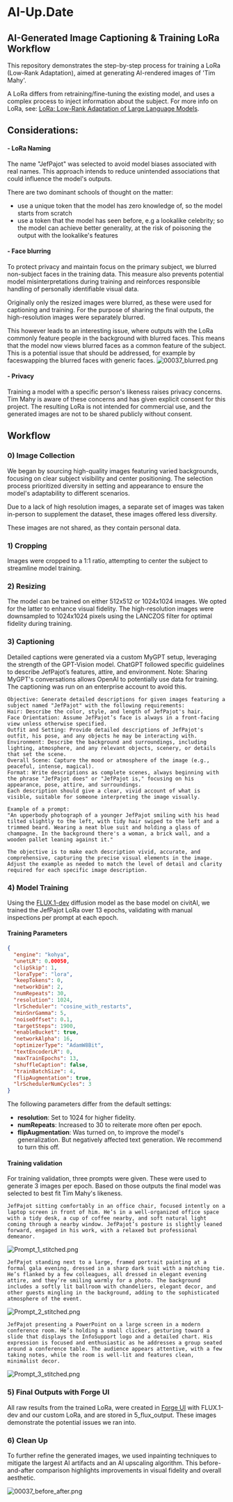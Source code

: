 # AI-Up.Date

## AI-Generated Image Captioning & Training LoRa Workflow
This repository demonstrates the step-by-step process for training a LoRa (Low-Rank Adaptation), aimed at generating AI-rendered images of 'Tim Mahy'.

A LoRa differs from retraining/fine-tuning the existing model, and uses a complex process to inject information about the subject. For more info on LoRa, see: [LoRa: Low-Rank Adaptation of Large Language Models](https://arxiv.org/abs/2106.09685).

## Considerations:

#### - LoRa Naming
The name "JefPajot" was selected to avoid model biases associated with real names. This approach intends to reduce unintended associations that could influence the model's outputs.

There are two dominant schools of thought on the matter: 
* use a unique token that the model has zero knowledge of, so the model starts from scratch
* use a token that the model has seen before, e.g a lookalike celebrity; so the model can achieve better generality, at the risk of poisoning the output with the lookalike's features

#### - Face blurring

To protect privacy and maintain focus on the primary subject, we blurred non-subject faces in the training data. This measure also prevents potential model misinterpretations during training and reinforces responsible handling of personally identifiable visual data.

Originally only the resized images were blurred, as these were used for captioning and training. For the purpose of sharing the final outputs, the high-resolution images were separately blurred.

This however leads to an interesting issue, where outputs with the LoRa commonly feature people in the background with blurred faces. This means that the model now views blurred faces as a common feature of the subject. This is a potential issue that should be addressed, for example by faceswapping the blurred faces with generic faces. 
![00037_blurred.png](images/5_flux_outputs/2024-10-30/00005-2308617731.png)


#### - Privacy

Training a model with a specific person's likeness raises privacy concerns. Tim Mahy is aware of these concerns and has given explicit consent for this project. The resulting LoRa is not intended for commercial use, and the generated images are not to be shared publicly without consent.

## Workflow

### 0) Image Collection
We began by sourcing high-quality images featuring varied backgrounds, focusing on clear subject visibility and center positioning. 
The selection process prioritized diversity in setting and appearance to ensure the model's adaptability to different scenarios.

Due to a lack of high resolution images, a separate set of images was taken in-person to supplement the dataset, these images offered less diversity.

These images are not shared, as they contain personal data.

### 1) Cropping
Images were cropped to a 1:1 ratio, attempting to center the subject to streamline model training.


### 2) Resizing
The model can be trained on either 512x512 or 1024x1024 images. We opted for the latter to enhance visual fidelity.
The high-resolution images were downsampled to 1024x1024 pixels using the LANCZOS filter for optimal fidelity during training.


### 3) Captioning
Detailed captions were generated via a custom MyGPT setup, leveraging the strength of the GPT-Vision model. ChatGPT followed specific guidelines to describe JefPajot’s features, attire, and environment. 
Note: Sharing MyGPT's conversations allows OpenAI to potentially use data for training. The captioning was run on an enterprise account to avoid this.

```prompt
Objective: Generate detailed descriptions for given images featuring a subject named "JefPajot" with the following requirements:
Hair: Describe the color, style, and length of JefPajot's hair.
Face Orientation: Assume JefPajot’s face is always in a front-facing view unless otherwise specified.
Outfit and Setting: Provide detailed descriptions of JefPajot's outfit, his pose, and any objects he may be interacting with.
Environment: Describe the background and surroundings, including lighting, atmosphere, and any relevant objects, scenery, or details that set the scene.
Overall Scene: Capture the mood or atmosphere of the image (e.g., peaceful, intense, magical).
Format: Write descriptions as complete scenes, always beginning with the phrase "JefPajot does" or "JefPajot is," focusing on his appearance, pose, attire, and surroundings. 
Each description should give a clear, vivid account of what is visible, suitable for someone interpreting the image visually.

Example of a prompt:
"An upperbody photograph of a younger JefPajot smiling with his head tilted slightly to the left, with tidy hair swiped to the left and a trimmed beard. Wearing a neat blue suit and holding a glass of champagne. In the background there's a woman, a brick wall, and a wooden pallet leaning against it."

The objective is to make each description vivid, accurate, and comprehensive, capturing the precise visual elements in the image. Adjust the example as needed to match the level of detail and clarity required for each specific image description.
```

### 4) Model Training
Using the [FLUX.1-dev](https://huggingface.co/black-forest-labs/FLUX.1-dev) diffusion model as the base model on civitAI, we trained the JefPajot LoRa over 13 epochs, validating with manual inspections per prompt at each epoch. 


#### Training Parameters

```json
{
  "engine": "kohya",
  "unetLR": 0.00050,
  "clipSkip": 1,
  "loraType": "lora",
  "keepTokens": 0,
  "networkDim": 2,
  "numRepeats": 30,
  "resolution": 1024,
  "lrScheduler": "cosine_with_restarts",
  "minSnrGamma": 5,
  "noiseOffset": 0.1,
  "targetSteps": 1900,
  "enableBucket": true,
  "networkAlpha": 16,
  "optimizerType": "AdamW8Bit",
  "textEncoderLR": 0,
  "maxTrainEpochs": 13,
  "shuffleCaption": false,
  "trainBatchSize": 4,
  "flipAugmentation": true,
  "lrSchedulerNumCycles": 3
}
```

The following parameters differ from the default settings:
* **resolution**: Set to 1024 for higher fidelity.
* **numRepeats**: Increased to 30 to reiterate more often per epoch.
* **flipAugmentation**: Was turned on, to improve the model's generalization. But negatively affected text generation. We recommend to turn this off.

#### Training validation

For training validation, three prompts were given. These were used to generate 3 images per epoch.
Based on those outputs the final model was selected to best fit Tim Mahy's likeness.

```prompt
JefPajot sitting comfortably in an office chair, focused intently on a laptop screen in front of him. He’s in a well-organized office space with a tidy desk, a cup of coffee nearby, and soft natural light coming through a nearby window. JefPajot’s posture is slightly leaned forward, engaged in his work, with a relaxed but professional demeanor.
```
![Prompt_1_stitched.png](images/4_trained_LoRa/Prompt_1_stitched.png)

```prompt
JefPajot standing next to a large, framed portrait painting at a formal gala evening, dressed in a sharp dark suit with a matching tie. He’s flanked by a few colleagues, all dressed in elegant evening attire, and they’re smiling warmly for a photo. The background includes a softly lit ballroom with chandeliers, elegant decor, and other guests mingling in the background, adding to the sophisticated atmosphere of the event.
```
![Prompt_2_stitched.png](images/4_trained_LoRa/Prompt_2_stitched.png)

```prompt
JefPajot presenting a PowerPoint on a large screen in a modern conference room. He’s holding a small clicker, gesturing toward a slide that displays the InfoSupport logo and a detailed chart. His expression is focused and enthusiastic as he addresses a group seated around a conference table. The audience appears attentive, with a few taking notes, while the room is well-lit and features clean, minimalist decor.
```
![Prompt_3_stitched.png](images/4_trained_LoRa/Prompt_3_stitched.png)


### 5) Final Outputs with Forge UI
All raw results from the trained LoRa, were created in [Forge UI](https://github.com/lllyasviel/stable-diffusion-webui-forge) with FLUX.1-dev and our custom LoRa, and are stored in 5_flux_output. These images demonstrate the potential issues we ran into.

### 6) Clean Up
To further refine the generated images, we used inpainting techniques to mitigate the largest AI artifacts and an AI upscaling algorithm. This before-and-after comparison highlights improvements in visual fidelity and overall aesthetic.

![00037_before_after.png](images/6_cleaned_upscaled/00037_before_after.png)